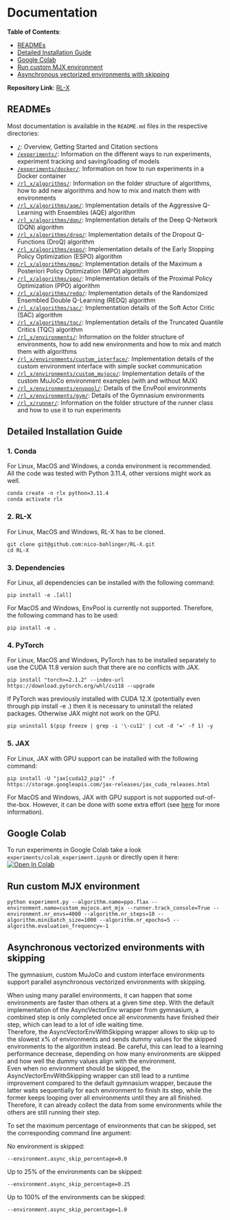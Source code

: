 # Documentation

**Table of Contents**:
- [READMEs](#readmes)
- [Detailed Installation Guide](#detailed-installation-guide)
- [Google Colab](#google-colab)
- [Run custom MJX environment](#run-custom-mjx-environment)
- [Asynchronous vectorized environments with skipping](#asynchronous-vectorized-environments-with-skipping)


**Repository Link**: [RL-X](https://github.com/nico-bohlinger/RL-X)


## READMEs
Most documentation is available in the ```README.md``` files in the respective directories:
- [```/```](https://github.com/nico-bohlinger/RL-X/blob/master/README.md): Overview, Getting Started and Citation sections
- [```/experiments/```](https://github.com/nico-bohlinger/RL-X/blob/master/experiments/README.md): Information on the different ways to run experiments, experiment tracking and saving/loading of models
- [```/experiments/docker/```](https://github.com/nico-bohlinger/RL-X/blob/master/experiments/docker/README.md): Information on how to run experiments in a Docker container
- [```/rl_x/algorithms/```](https://github.com/nico-bohlinger/RL-X/blob/master/algorithms/README.md): Information on the folder structure of algorithms, how to add new algorithms and how to mix and match them with environments
- [```/rl_x/algorithms/aqe/```](https://github.com/nico-bohlinger/RL-X/blob/master/rl_x/algorithms/aqe/README.md): Implementation details of the Aggressive Q-Learning with Ensembles (AQE) algorithm
- [```/rl_x/algorithms/dqn/```](https://github.com/nico-bohlinger/RL-X/blob/master/rl_x/algorithms/dqn/README.md): Implementation details of the Deep Q-Network (DQN) algorithm
- [```/rl_x/algorithms/droq/```](https://github.com/nico-bohlinger/RL-X/blob/master/rl_x/algorithms/droq/README.md): Implementation details of the Dropout Q-Functions (DroQ) algorithm
- [```/rl_x/algorithms/espo/```](https://github.com/nico-bohlinger/RL-X/blob/master/rl_x/algorithms/espo/README.md): Implementation details of the Early Stopping Policy Optimization (ESPO) algorithm
- [```/rl_x/algorithms/mpo/```](https://github.com/nico-bohlinger/RL-X/blob/master/rl_x/algorithms/mpo/README.md): Implementation details of the Maximum a Posteriori Policy Optimization (MPO) algorithm
- [```/rl_x/algorithms/ppo/```](https://github.com/nico-bohlinger/RL-X/blob/master/rl_x/algorithms/ppo/README.md): Implementation details of the Proximal Policy Optimization (PPO) algorithm
- [```/rl_x/algorithms/redq/```](https://github.com/nico-bohlinger/RL-X/blob/master/rl_x/algorithms/redq/README.md): Implementation details of the Randomized Ensembled Double Q-Learning (REDQ) algorithm
- [```/rl_x/algorithms/sac/```](https://github.com/nico-bohlinger/RL-X/blob/master/rl_x/algorithms/sac/README.md): Implementation details of the Soft Actor Critic (SAC) algorithm
- [```/rl_x/algorithms/tqc/```](https://github.com/nico-bohlinger/RL-X/blob/master/rl_x/algorithms/tqc/README.md): Implementation details of the Truncated Quantile Critics (TQC) algorithm
- [```/rl_x/environments/```](https://github.com/nico-bohlinger/RL-X/blob/master/rl_x/environments/README.md): Information on the folder structure of environments, how to add new environments and how to mix and match them with algorithms
- [```/rl_x/environments/custom_interface/```](https://github.com/nico-bohlinger/RL-X/blob/master/rl_x/environments/custom_interface/README.md): Implementation details of the custom environment interface with simple socket communication
- [```/rl_x/environments/custom_mujoco/```](https://github.com/nico-bohlinger/RL-X/blob/master/rl_x/environments/custom_mujoco/README.md): Implementation details of the custom MuJoCo environment examples (with and without MJX)
- [```/rl_x/environments/envpool/```](https://github.com/nico-bohlinger/RL-X/blob/master/rl_x/environments/gym/README.md): Details of the EnvPool environments
- [```/rl_x/environments/gym/```](https://github.com/nico-bohlinger/RL-X/blob/master/rl_x/environments/gym/README.md): Details of the Gymnasium environments
- [```/rl_x/runner/```](https://github.com/nico-bohlinger/RL-X/blob/master/rl_x/runner/README.md): Information on the folder structure of the runner class and how to use it to run experiments



## Detailed Installation Guide
### 1. Conda
For Linux, MacOS and Windows, a conda environment is recommended.  
All the code was tested with Python 3.11.4, other versions might work as well.
```
conda create -n rlx python=3.11.4
conda activate rlx
```

### 2. RL-X
For Linux, MacOS and Windows, RL-X has to be cloned.
```
git clone git@github.com:nico-bohlinger/RL-X.git
cd RL-X
```

### 3. Dependencies
For Linux, all dependencies can be installed with the following command:
```
pip install -e .[all]
```
For MacOS and Windows, EnvPool is currently not supported. Therefore, the following command has to be used:
```
pip install -e .
```

### 4. PyTorch
For Linux, MacOS and Windows, PyTorch has to be installed separately to use the CUDA 11.8 version such that there are no conflicts with JAX.
```
pip install "torch>=2.1.2" --index-url https://download.pytorch.org/whl/cu118 --upgrade
```
If PyTorch was previously installed with CUDA 12.X (potentially even through pip install -e .) then it is necessary to uninstall the related packages. Otherwise JAX might not work on the GPU.
```
pip uninstall $(pip freeze | grep -i '\-cu12' | cut -d '=' -f 1) -y
```

### 5. JAX
For Linux, JAX with GPU support can be installed with the following command:
```
pip install -U "jax[cuda12_pip]" -f https://storage.googleapis.com/jax-releases/jax_cuda_releases.html
```
For MacOS and Windows, JAX with GPU support is not supported out-of-the-box. However, it can be done with some extra effort (see [here](https://github.com/google/jax) for more information).



## Google Colab
To run experiments in Google Colab take a look ```experiments/colab_experiment.ipynb``` or directly open it here:  [![Open In Colab](https://colab.research.google.com/assets/colab-badge.svg)](https://colab.research.google.com/github/nico-bohlinger/RL-X/blob/master/experiments/colab_experiment.ipynb) 



## Run custom MJX environment
```
python experiment.py --algorithm.name=ppo.flax --environment.name=custom_mujoco.ant_mjx --runner.track_console=True --environment.nr_envs=4000 --algorithm.nr_steps=10 --algorithm.minibatch_size=1000 --algorithm.nr_epochs=5 --algorithm.evaluation_frequency=-1
```



## Asynchronous vectorized environments with skipping
The gymnasium, custom MuJoCo and custom interface environments support parallel asynchronous vectorized environments with skipping.

When using many parallel environments, it can happen that some environments are faster than others at a given time step.
With the default implementation of the AsyncVectorEnv wrapper from gymnasium, a combined step is only completed once all environments have finished their step, which can lead to a lot of idle waiting time.  
Therefore, the AsyncVectorEnvWithSkipping wrapper allows to skip up to the slowest x% of environments and sends dummy values for the skipped environments to the algorithm instead.
Be careful, this can lead to a learning performance decrease, depending on how many environments are skipped and how well the dummy values align with the environment.  
Even when no environment should be skipped, the AsyncVectorEnvWithSkipping wrapper can still lead to a runtime improvement compared to the default gymnasium wrapper, because the latter waits sequentially for each environment to finish its step, while the former keeps looping over all environments until they are all finished.
Therefore, it can already collect the data from some environments while the others are still running their step.

To set the maximum percentage of environments that can be skipped, set the corresponding command line argument:

No environment is skipped:
```
--environment.async_skip_percentage=0.0
```

Up to 25% of the environments can be skipped:
```
--environment.async_skip_percentage=0.25
```

Up to 100% of the environments can be skipped:
```
--environment.async_skip_percentage=1.0
```

